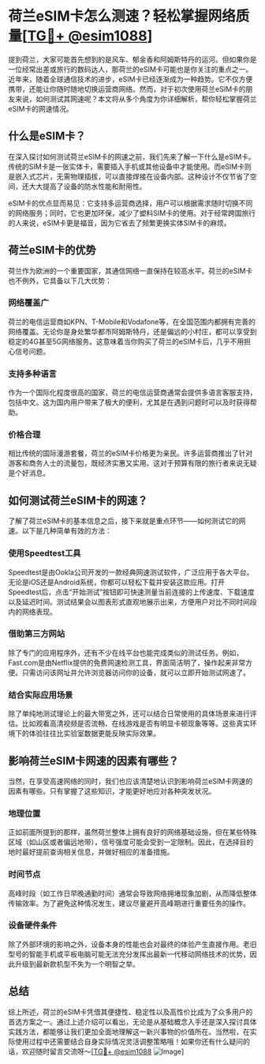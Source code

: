 # 荷兰eSIM卡怎么测速？轻松掌握网络质量[[TG💪+ @esim1088](https://t.me/s/esim1088)]

提到荷兰，大家可能首先想到的是风车、郁金香和阿姆斯特丹的运河。但如果你是一位经常出差或旅行的数码达人，那荷兰的eSIM卡可能也是你关注的重点之一。近年来，随着全球通信技术的进步，eSIM卡已经逐渐成为一种趋势。它不仅方便携带，还能让你随时随地切换运营商网络。然而，对于初次使用荷兰eSIM卡的朋友来说，如何测试其网速呢？本文将从多个角度为你详细解析，帮你轻松掌握荷兰eSIM卡的网速情况。

## 什么是eSIM卡？

在深入探讨如何测试荷兰eSIM卡的网速之前，我们先来了解一下什么是eSIM卡。传统的SIM卡是一张实体卡，需要插入手机或其他设备中才能使用。而eSIM卡则是嵌入式芯片，无需物理插拔，可以直接焊接在设备内部。这种设计不仅节省了空间，还大大提高了设备的防水性能和耐用性。

eSIM卡的优点显而易见：它支持多运营商选择，用户可以根据需求随时切换不同的网络服务；同时，它也更加环保，减少了塑料SIM卡的使用。对于经常跨国旅行的人来说，eSIM卡更是福音，因为它省去了频繁更换实体SIM卡的麻烦。

## 荷兰eSIM卡的优势

荷兰作为欧洲的一个重要国家，其通信网络一直保持在较高水平。荷兰的eSIM卡也不例外，它具备以下几大优势：

### 网络覆盖广

荷兰的电信运营商如KPN、T-Mobile和Vodafone等，在全国范围内都拥有完善的网络覆盖。无论你是身处繁华都市阿姆斯特丹，还是偏远的小村庄，都可以享受到稳定的4G甚至5G网络服务。这意味着当你购买了荷兰的eSIM卡后，几乎不用担心信号问题。

### 支持多种语言

作为一个国际化程度很高的国家，荷兰的电信运营商通常会提供多语言客服支持，包括中文。这为国内用户带来了极大的便利，尤其是在遇到问题时可以及时获得帮助。

### 价格合理

相比传统的国际漫游套餐，荷兰的eSIM卡价格更为亲民。许多运营商推出了针对游客和商务人士的流量包，既经济实惠又实用。这对于预算有限的旅行者来说无疑是个好消息。

## 如何测试荷兰eSIM卡的网速？

了解了荷兰eSIM卡的基本信息之后，接下来就是重点环节——如何测试它的网速。以下是几种简单有效的方法：

### 使用Speedtest工具

Speedtest是由Ookla公司开发的一款经典网速测试软件，广泛应用于各大平台。无论是iOS还是Android系统，你都可以轻松下载并安装这款应用。打开Speedtest后，点击“开始测试”按钮即可快速测量当前连接的上传速度、下载速度以及延迟时间。测试结果会以图表形式直观地展示出来，方便用户对比不同时间段内的网络表现。

### 借助第三方网站

除了专门的应用程序外，还有不少在线平台也能完成类似的测试任务。例如，Fast.com是由Netflix提供的免费网速检测工具，界面简洁明了，操作起来非常方便。只需访问该网址并允许浏览器访问你的设备，就可以立即开始测试网速了。

### 结合实际应用场景

除了单纯地测试理论上的最大带宽之外，还可以结合日常使用的具体场景来进行评估。比如观看高清视频是否流畅、在线游戏是否有明显卡顿现象等等。这些真实环境下的体验往往比实验室数据更能反映实际效果。

## 影响荷兰eSIM卡网速的因素有哪些？

当然，在享受高速网络的同时，我们也应该清楚地认识到影响荷兰eSIM卡网速的因素有哪些。只有掌握了这些知识，才能更好地应对各种突发状况。

### 地理位置

正如前面所提到的那样，虽然荷兰整体上拥有良好的网络基础设施，但在某些特殊区域（如山区或者偏远地带），信号强度可能会受到一定限制。因此，在选择目的地时最好提前查询相关信息，并做好相应的准备措施。

### 时间节点

高峰时段（如工作日早晚通勤时间）通常会导致网络拥堵现象加剧，从而降低整体传输效率。为了避免这种情况发生，建议尽量避开高峰期进行重要任务的操作。

### 设备硬件条件

除了外部环境的影响之外，设备本身的性能也会对最终的体验产生直接作用。老旧型号的智能手机或平板电脑可能无法充分发挥出最新一代移动网络技术的优势，因此升级到最新款机型不失为一个明智之举。

## 总结

综上所述，荷兰的eSIM卡凭借其便捷性、稳定性以及高性价比成为了众多用户的首选方案之一。通过上述介绍可以看出，无论是从基础概念入手还是深入探讨具体实践方法，都能够让我们更加全面地理解这一新兴事物的价值所在。当然啦，在实际使用过程中还需要结合自身实际情况灵活调整策略哦！如果你还有什么疑问的话，欢迎随时留言交流呀～[[TG💪+ @esim1088](https://t.me/s/esim1088) ![Image](https://i.postimg.cc/4NQfJmqS/Snipaste-2025-05-13-00-14-12.png)]